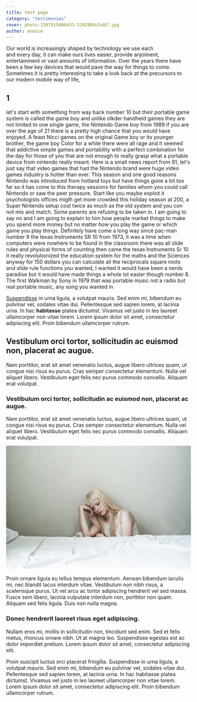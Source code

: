 ```yaml
---
title: test page
category: "testimonies"
cover: photo-1507915600431-5292809c5ab7.jpg
author: anonim
---
```


Our world is  increasingly shaped by technology we use each  
and every day, it can make ours lives easier, provide anjoiment, entertainment or vast amounts  of information.
Over the years there have been a few key devices that would 
pave the way for things  to come.
Sometimes it is pretty interesting to take  a look back 
at the precursors to our modern mobile way of life,
## 1
let's start with something from way back number 10 but 
their portable game system is called the game boy  and 
unlike  olkder handheld games they are not limited to 
one single game, the Nintendo Game boy from 1989 if you
are  over the age of 21 there is a pretty high chance
that you would have enjoyed.
A feast Nicci games on the original Game boy or its 
younger brother, the game boy Color for a while there were 
all rage and it seemed that addictive simple games and 
portability with a perfect combination for the day for those
of you that are not enough to really grasp what a portable
device from nintendo really meant.
Here is a small news report from 91, let's just say that video games that had the Nintendo brand were huge video games industry is hotter than ever.
This season and one good reasons Nintendo was introduced from
hotland toys but have things gone a bit too far so it has 
come to this therapy sessions for families whom you could call 
Nintendo or saw the peer pressure.
Start like you maybe exploit it psychologists offices migth
get more crowded this holiday season at 200, a Super Nintendo 
setup cost twice as much as the old system and you con not
mix and match.
Some parents are refusing to be taken in.
I am going to say no and I am going to explain to him how
people market things to make you spend more money but no 
matter how you play the game or which game you play things. 
Definitely have come a long way since pac-man number 
9 the texas Instruments SR 10 from 1973, it was a time when
computers were nowhere to be found in the classroom there
was all slide rules and physical forms of counting then came
the texas Instruments Sr 10 it really revolutionized the 
education system for the maths and the Sciences anyway 
for 150 dollars you can calculate all the reciprocals square
roots and slide rule functions you wanted, I wanted it
would have been a nerds paradise but it would have made
things a whole lot easier though number 8.
The first Walkman by Sony in 1979 that was portable music
not a radio but real portable music, any song you wanted in




[Suspendisse](http://google.com) in urna ligula, a volutpat mauris. Sed enim mi, bibendum eu pulvinar vel, sodales vitae dui. Pellentesque sed sapien lorem, at lacinia urna. In hac **habitasse** platea dictumst. Vivamus vel justo in leo laoreet ullamcorper non vitae lorem. Lorem ipsum dolor sit amet, consectetur adipiscing elit. Proin bibendum ullamcorper rutrum.

## Vestibulum orci tortor, sollicitudin ac euismod non, placerat ac augue.

Nam porttitor, erat sit amet venenatis luctus, augue libero ultrices quam, ut congue nisi risus eu purus. Cras semper consectetur elementum. Nulla vel aliquet libero. Vestibulum eget felis nec purus commodo convallis. Aliquam erat volutpat.

### Vestibulum orci tortor, sollicitudin ac euismod non, placerat ac augue.

Nam porttitor, erat sit amet venenatis luctus, augue libero ultrices quam, ut congue nisi risus eu purus. Cras semper consectetur elementum. Nulla vel aliquet libero. Vestibulum eget felis nec purus commodo convallis. Aliquam erat volutpat.

![unsplash.com](./photo-1507915600431-5292809c5ab7.jpg)

Proin ornare ligula eu tellus tempus elementum. Aenean bibendum iaculis mi, nec blandit lacus interdum vitae. Vestibulum non nibh risus, a scelerisque purus. Ut vel arcu ac tortor adipiscing hendrerit vel sed massa. Fusce sem libero, lacinia vulputate interdum non, porttitor non quam. Aliquam sed felis ligula. Duis non nulla magna.

### Donec hendrerit laoreet risus eget adipiscing.

Nullam eros mi, mollis in sollicitudin non, tincidunt sed enim. Sed et felis metus, rhoncus ornare nibh. Ut at magna leo. Suspendisse egestas est ac dolor imperdiet pretium. Lorem ipsum dolor sit amet, consectetur adipiscing elit.

Proin suscipit luctus orci placerat fringilla. Suspendisse in urna ligula, a volutpat mauris. Sed enim mi, bibendum eu pulvinar vel, sodales vitae dui. Pellentesque sed sapien lorem, at lacinia urna. In hac habitasse platea dictumst. Vivamus vel justo in leo laoreet ullamcorper non vitae lorem. Lorem ipsum dolor sit amet, consectetur adipiscing elit. Proin bibendum ullamcorper rutrum.
